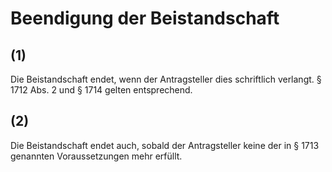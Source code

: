 # Beendigung der Beistandschaft



## (1)

 Die Beistandschaft endet, wenn der Antragsteller dies schriftlich verlangt. § 1712 Abs. 2 und § 1714 gelten entsprechend.

## (2)

 Die Beistandschaft endet auch, sobald der Antragsteller keine der in § 1713 genannten Voraussetzungen mehr erfüllt. 

